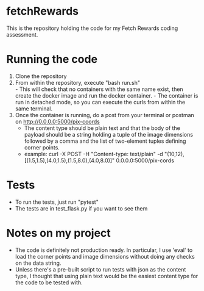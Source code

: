 # fetchRewards
This is the repository holding the code for my Fetch Rewards coding assessment.

# Running the code
  1. Clone the repository
  2. From within the repository, execute "bash run.sh"  
    - This will check that no containers with the same name exist, then create the docker image and run the docker container. 
    - The container is run in detached mode, so you can execute the curls from within the same terminal.
  3. Once the container is running, do a post from your terminal or postman on http://0.0.0.0:5000/pix-coords
      - The content type should be plain text and that the body of the payload should be a string holding a tuple of the image dimensions followed by a comma and the list of two-element tuples defining corner points.
      - example: curl -X POST -H "Content-type: text/plain" -d "(10,12),[(1.5,1.5),(4.0,1.5),(1.5,8.0),(4.0,8.0)]" 0.0.0.0:5000/pix-cords

# Tests
  - To run the tests, just run "pytest"
  - The tests are in test_flask.py if you want to see them

# Notes on my project
  - The code is definitely not production ready. In particular, I use 'eval' to load the corner points and image dimensions without doing any checks on the data string. 
  - Unless there's a pre-built script to run tests with json as the content type, I thought that using plain text would be the easiest content type for the code to be tested with.

